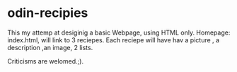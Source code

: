 # odin-recipies
This my attemp at desiginig a basic Webpage, using HTML only.
Homepage: index.html, will link to 3 reciepes.
Each reciepe will have hav a picture , a description ,an image, 2 lists.

Criticisms are welomed.;).

